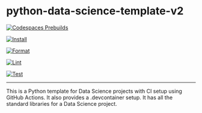 # python-data-science-template-v2

[![Codespaces Prebuilds](https://github.com/nogibjj/python-data-science-template-v2/actions/workflows/codespaces/create_codespaces_prebuilds/badge.svg)](https://github.com/nogibjj/python-data-science-template-v2/actions/workflows/codespaces/create_codespaces_prebuilds) 

[![Install](https://github.com/dhavalpotdar/descriptive-stats-using-ci/actions/workflows/install.yml/badge.svg)](https://github.com/dhavalpotdar/descriptive-stats-using-ci/actions/workflows/install.yml)

[![Format](https://github.com/dhavalpotdar/descriptive-stats-using-ci/actions/workflows/format.yml/badge.svg)](https://github.com/dhavalpotdar/descriptive-stats-using-ci/actions/workflows/format.yml)

[![Lint](https://github.com/dhavalpotdar/descriptive-stats-using-ci/actions/workflows/lint.yml/badge.svg)](https://github.com/dhavalpotdar/descriptive-stats-using-ci/actions/workflows/lint.yml)

[![Test](https://github.com/dhavalpotdar/descriptive-stats-using-ci/actions/workflows/test.yml/badge.svg)](https://github.com/dhavalpotdar/descriptive-stats-using-ci/actions/workflows/test.yml)

***

This is a Python template for Data Science projects with CI setup using GitHub Actions. It also provides a .devcontainer setup. It has all the standard libraries for a Data Science project.


